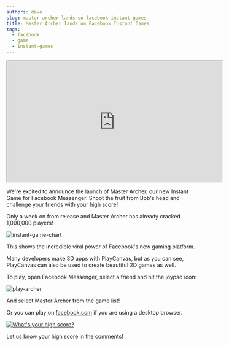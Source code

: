 ```yaml
---
authors: dave
slug: master-archer-lands-on-facebook-instant-games
title: Master Archer lands on Facebook Instant Games
tags:
  - facebook
  - game
  - instant-games
---
```


<div className="iframe-container">
    <iframe loading="lazy" width="560" height="315" src="https://www.youtube.com/embed/uxFMr_XekPY" title="YouTube video player" allow="accelerometer; autoplay; clipboard-write; encrypted-media; gyroscope; picture-in-picture" allowfullscreen></iframe>
</div>

We're excited to announce the launch of Master Archer, our new Instant Game for Facebook Messenger. Shoot the fruit from Bob's head and challenge your friends with your high score!

<!-- truncate -->

Only a week on from release and Master Archer has already cracked 1,000,000 players!

![instant-game-chart](/img/instant-game-chart.png)

This shows the incredible viral power of Facebook's new gaming platform.

Many developers make 3D apps with PlayCanvas, but as you can see, PlayCanvas can also be used to create beautiful 2D games as well.

To play, open Facebook Messenger, select a friend and hit the joypad icon:

![play-archer](/img/play-archer.png)

And select Master Archer from the game list!

Or you can play on [facebook.com](https://www.facebook.com/Master-Archer-370044956688583/) if you are using a desktop browser.

[![What's your high score?](/img/master-archer-score.jpg)](https://www.facebook.com/Master-Archer-370044956688583/)

Let us know your high score in the comments!
